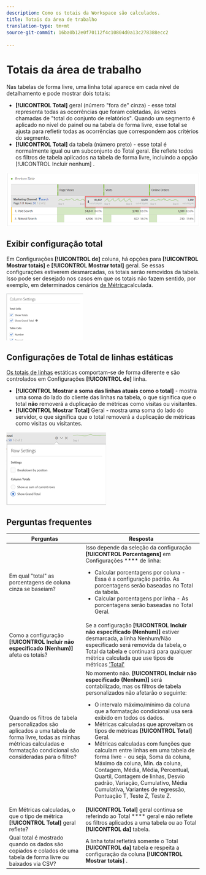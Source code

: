 ```yaml
---
description: Como os totais da Workspace são calculados.
title: Totais da área de trabalho
translation-type: tm+mt
source-git-commit: 16ba0b12e0f70112f4c10804d0a13c278388ecc2

---
```



# Totais da área de trabalho

Nas tabelas de forma livre, uma linha total aparece em cada nível de detalhamento e pode mostrar dois totais:

* **[!UICONTROL Total]** geral (número "fora de" cinza) - esse total representa todas as ocorrências que foram coletadas, às vezes chamadas de "total do conjunto de relatórios". Quando um segmento é aplicado no nível do painel ou na tabela de forma livre, esse total se ajusta para refletir todas as ocorrências que correspondem aos critérios do segmento.
* **[!UICONTROL Total]** da tabela (número preto) - esse total é normalmente igual ou um subconjunto do Total geral. Ele reflete todos os filtros de tabela aplicados na tabela de forma livre, incluindo a opção [!UICONTROL Incluir nenhum] .

![](assets/total-row.png)

## Exibir configuração total

Em Configurações **[!UICONTROL de]** coluna, há opções para **[!UICONTROL Mostrar totais]** e **[!UICONTROL Mostrar total]** geral. Se essas configurações estiverem desmarcadas, os totais serão removidos da tabela. Isso pode ser desejado nos casos em que os totais não fazem sentido, por exemplo, em determinados cenários [de Métrica](https://docs.adobe.com/content/help/en/analytics/components/calculated-metrics/calcmetrics-reference/cm-totals.html)calculada.

![](assets/column-settings-total.png)

## Configurações de Total de linhas estáticas

[Os totais de linhas](https://docs.adobe.com/content/help/en/analytics/analyze/analysis-workspace/build-workspace-project/column-row-settings/manual-vs-dynamic-rows.html) estáticas comportam-se de forma diferente e são controlados em Configurações **[!UICONTROL de]** linha.

* **[!UICONTROL Mostrar a soma das linhas atuais como o total]** - mostra uma soma do lado do cliente das linhas na tabela, o que significa que o total **não** removerá a duplicação de métricas como visitas ou visitantes.
* **[!UICONTROL Mostrar Total]** Geral - mostra uma soma do lado do servidor, o que significa que o total removerá a duplicação de métricas como visitas ou visitantes.

![](assets/static-rows.png)

## Perguntas frequentes

| Perguntas | Resposta |
|---|---|
| Em qual "total" as porcentagens de coluna cinza se baseiam? | Isso depende da seleção da configuração **[!UICONTROL Porcentagens]** em Configurações **** de linha:<ul><li>Calcular porcentagens por coluna - Essa é a configuração padrão. As porcentagens serão baseadas no Total da tabela.</li><li>Calcular porcentagens por linha - As porcentagens serão baseadas no Total Geral.</li></ul> |
| Como a configuração **[!UICONTROL Incluir não especificado (Nenhum)]** afeta os totais? | Se a configuração **[!UICONTROL Incluir não especificado (Nenhum)]** estiver desmarcada, a linha Nenhum/Não especificado será removida da tabela, o Total da tabela e continuará para qualquer métrica calculada que use tipos de métricas ['Total'](https://docs.adobe.com/content/help/en/analytics/components/calculated-metrics/calcmetric-workflow/m-metric-type-alloc.html) |
| Quando os filtros de tabela personalizados são aplicados a uma tabela de forma livre, todas as minhas métricas calculadas e formatação condicional são consideradas para o filtro? | No momento não. **[!UICONTROL Incluir não especificado (Nenhum)]** será contabilizado, mas os filtros de tabela personalizados não afetarão o seguinte:<ul><li>O intervalo máximo/mínimo da coluna que a formatação condicional usa será exibido em todos os dados.</li><li>Métricas calculadas que aproveitam os tipos de métricas **[!UICONTROL Total]** Geral.</li><li>Métricas calculadas com funções que calculam entre linhas em uma tabela de forma livre - ou seja, Soma da coluna, Máximo da coluna, Mín. da coluna, Contagem, Média, Média, Percentual, Quartil, Contagem de linhas, Desvio padrão, Variação, Cumulativo, Média Cumulativa, Variantes de regressão, Pontuação T, Teste Z, Teste Z.</li></ul> |
| Em Métricas calculadas, o que o tipo de métrica **[!UICONTROL Total]** geral reflete? | **[!UICONTROL Total]** geral continua se referindo ao Total **** geral e não reflete os filtros aplicados a uma tabela ou ao Total **[!UICONTROL da]** tabela. |
| Qual total é mostrado quando os dados são copiados e colados de uma tabela de forma livre ou baixados via CSV? | A linha total refletirá somente o Total **[!UICONTROL da]** tabela e respeita a configuração da coluna **[!UICONTROL Mostrar totais]** . |

